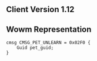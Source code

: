 ## Client Version 1.12

## Wowm Representation
```rust,ignore
cmsg CMSG_PET_UNLEARN = 0x02F0 {
    Guid pet_guid;    
}

```
